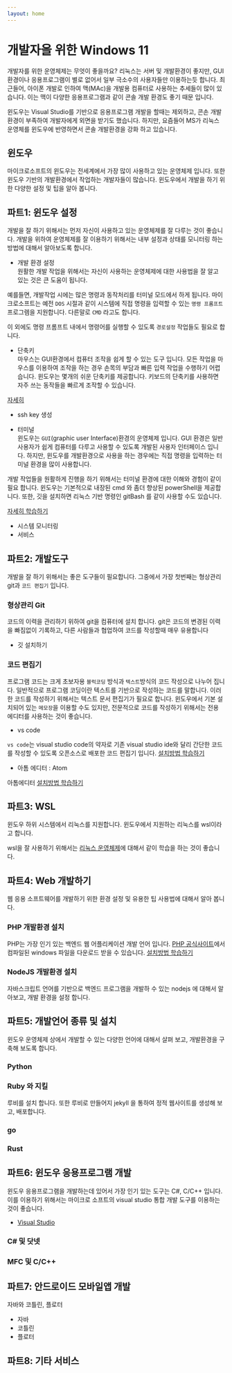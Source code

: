 ```yaml
---
layout: home
---
```


# 개발자을 위한 Windows 11
개발자를 위한 운영체제는 무엇이 좋을까요? 리눅스는 서버 및 개발환경이 좋지만, GUI환경이나 응용프로그램이 별로 없어서 일부 극소수의 사용자들만 이용하는듯 합니다. 최근들어, 아이폰 개발로 인하여 맥(MAc)을 개발용 컴퓨터로 사용하는 추세들이 많이 있습니다. 이는 맥이 다양한 응용프로그램과 같이 콘솔 개발 환경도 좋기 때문 입니다.  

윈도우는 Visual Studio를 기반으로 응용프로그램 개발을 할때는 제외하고, 콘손 개발환경이 부족하여 개발자에게 외면을 받기도 했습니다. 하지만,  요즘들어 MS가 리눅스 운영체를 윈도우에 반영하면서 콘솔 개발환경을 강화 하고 있습니다.  


## 윈도우
마이크로소프트의 윈도우는 전세계에서 가장 많이 사용하고 있는 운영체제 입니다.
또한 윈도우 기반의 개발환경에서 작업하는 개발자들이 많습니다. 윈도우에서 개발을 하기 위한 다양한 설정 및 팁을 알아 봅니다.  


## 파트1: 윈도우 설정
개발을 잘 하기 위해서는 먼저 자신이 사용하고 있는 운영체제를 잘 다루는 것이 좋습니다. 개발을 위하여 운영체제를 잘 이용하기 위해서는 내부 설정과 상태를 모니터링 하는 방법에 대해서 알아보도록 합니다.  

* 개발 환경 설정  
원활한 개발 작업을 위해서는 자신이 사용하는 운영체제에 대한 사용법을 잘 알고 있는 것은 큰 도움이 됩니다. 

예를들면, 개발작업 시에는 많은 명령과 동작처리를 터미널 모드에서 하게 됩니다. 마이크로소프트는 예전 `DOS` 시절과 같이 시스템에 직접 명령을 입력할 수 있는 `명령 프롬프트` 프로그렘을 지원합니다. 다른말로 `CMD` 라고도 합니다.

이 외에도 명령 프롬프트 내에서 명령어를 실행할 수 있도록 `경로설정` 작업들도 필요로 합니다.

* 단축키  
마우스는 GUI환경에서 컴퓨터 조작을 쉽게 할 수 있는 도구 입니다. 모든 작업을 마우스를 이용하여 조작을 하는 경우 손목의 부담과 빠른 입력 작업을 수행하기 어렵습니다.
윈도우는 몇개의 쉬운 단축키를 제공합니다. 키보드의 단축키를 사용하면 자주 쓰는 동작들을 빠르게 조작할 수 있습니다.

[자세히](./shortcuts)

* ssh key 생성  

* 터미널  
윈도우는 `GUI`(graphic user Interface)환경의 운영체제 입니다. GUI 환경은 일반 사용자가 쉽게 컴퓨터를 다루고 사용할 수 있도록 개발된 사용자 인터페이스 입니다. 하지만, 윈도우를 개발환경으로 사용을 하는 경우에는 직접 명령을 입력하는 터미널 환경을 많이 사용합니다.

개발 작업들을 원활하게 진행을 하기 위해서는 터미널 환경에 대한 이해와 경험이 같이 필요 합니다. 윈도우는 기본적으로 내장된 cmd 와 좀더 향상된 powerShell을 제공합니다. 또한, 깃을 설치하면 리눅스 기반 명령인 gitBash 를 같이 사용할 수도 있습니다.

[자세히 학습하기](/terminal)


* 시스템 모니터링  
* 서비스  


## 파트2: 개발도구

개발을 잘 하기 위해서는 좋은 도구들이 필요합니다. 그중에서 가장 첫번째는 형상관리 git과  `코드 편집기` 입니다. 



### 형상관리 Git
코드의 이력을 관리하기 위하여 git을 컴퓨터에 설치 합니다. git은 코드의 변경된 이력을 빠짐없이 기록하고, 다른 사람들과 협업하여 코드를 작성할때 매우 유용합니다

* 깃 설치하기



### 코드 편집기

프로그램 코드는 크게 초보자용 `블럭코딩` 방식과 `텍스트`방식의 코드 작성으로 나누어 집니다. 일반적으로 프로그램 코딩이란 텍스트를 기반으로 작성하는 코드를 말합니다. 이러한 코드를 작성하기 위해서는 텍스트 문서 편집기가 필요로 합니다.  윈도우에서 기본 설치되어 있는 `메모장`을 이용할 수도 있지만, 전문적으로 코드를 작성하기 위해서는 전용 에디터를 사용하는 것이 좋습니다.  



* vs code  

`vs code`는 visual studio code의 약자로 기존 visual studio ide와 달리 간단한 코드를 작성할 수 있도록 오픈소스로 배포한 코드 편집기 입니다.  [설치방법 학습하기](vscode)  



* 아톰 에디터 : Atom  

아톰에디터 [설치방법 학습하기 ](atom)  



## 파트3: WSL

윈도우 하위 시스템에서 리눅스를 지원합니다. 윈도우에서 지원하는 리눅스를 wsl이라고 합니다. 

wsl을 잘 사용하기 위해서는 [리눅스 운영체제](linux.jiny.dev)에 대해서 같이 학습을 하는 것이 좋습니다.  



## 파트4: Web 개발하기
웹 응용 소프트웨어를 개발하기 위한 환경 설정 및 유용한 팁 사용법에 대해서 알아 봅니다.  



### PHP 개발환경 설치

PHP는 가장 인기 있는 백엔드 웹 어플리케이션 개발 언어 입니다. [PHP 공식사이트](php.net)에서 컴파일된 windows 파일을 다운로드 받을 수 있습니다. [설치방법 학습하기](php)  



### NodeJS 개발환경 설치

자바스크립트 언어를 기반으로 백엔드 프로그램을 개발하 수 있는 nodejs 에 대해서 알아보고, 개발 환경을 설정 합니다.  





## 파트5: 개발언어 종류 및 설치

윈도우 운영체제 상에서 개발할 수 있는 다양한 언어에 대해서 살펴 보고, 개발환경을 구축해 보도록 합니다.  



### Python



### Ruby 와 지킬

루비를 설치 합니다. 또한 루비로 만들어지 jekyll 을 통하여 정적 웹사이트를 생성해 보고, 배포합니다.  



### go



### Rust






## 파트6: 윈도우 응용프로그램 개발

윈도우 응용프로그램을 개발하는데 있어서 가장 인기 있는 도구는 C#, C/C++ 입니다. 이를 이용하기 위해서는 마이크로 소프트의 visual studio 통합 개발 도구를 이용하는 것이 좋습니다.  

* [Visual Studio](visual-studio)  



### C# 및 닷넷



### MFC 및 C/C++





## 파트7: 안드로이드 모바일앱 개발

자바와 코틀린, 플로터  



* 자바
* 코틀린
* 플로터





## 파트8: 기타 서비스









